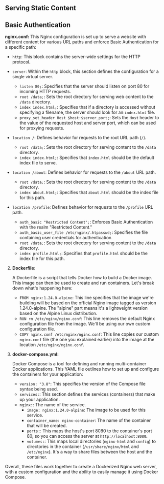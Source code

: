 ## Serving Static Content
## Basic Authentication

**nginx.conf:**
This Nginx configuration is set up to serve a website with different content for various URL paths and enforce Basic Authentication for a specific path:

- `http`: This block contains the server-wide settings for the HTTP protocol.

- `server`: Within the `http` block, this section defines the configuration for a single virtual server.

  - `listen 80;`: Specifies that the server should listen on port 80 for incoming HTTP requests.
  - `root /data;`: Sets the root directory for serving web content to the `/data` directory.
  - `index index.html;`: Specifies that if a directory is accessed without specifying a filename, the server should look for an `index.html` file.
  - `proxy_set_header Host $host:$server_port;`: Sets the `Host` header to the value of the requested host and server port, which can be used for proxying requests.

- `location /`: Defines behavior for requests to the root URL path (`/`).

  - `root /data;`: Sets the root directory for serving content to the `/data` directory.
  - `index index.html;`: Specifies that `index.html` should be the default index file to serve.

- `location /about`: Defines behavior for requests to the `/about` URL path.

  - `root /data;`: Sets the root directory for serving content to the `/data` directory.
  - `index about.html;`: Specifies that `about.html` should be the index file for this path.

- `location /profile`: Defines behavior for requests to the `/profile` URL path.

  - `auth_basic "Restricted Content";`: Enforces Basic Authentication with the realm "Restricted Content."
  - `auth_basic_user_file /etc/nginx/.htpasswd;`: Specifies the file containing user credentials for authentication.
  - `root /data;`: Sets the root directory for serving content to the `/data` directory.
  - `index profile.html;`: Specifies that `profile.html` should be the index file for this path.



2. **Dockerfile:**

   A Dockerfile is a script that tells Docker how to build a Docker image. This image can then be used to create and run containers. Let's break down what's happening here:
   
   - `FROM nginx:1.24.0-alpine`: This line specifies that the image we're building will be based on the official Nginx image tagged as version 1.24.0-alpine. The "alpine" part means it's a lightweight version based on the Alpine Linux distribution.
   - `RUN rm /etc/nginx/nginx.conf`: This line removes the default Nginx configuration file from the image. We'll be using our own custom configuration file.
   - `COPY nginx.conf /etc/nginx/nginx.conf`: This line copies our custom `nginx.conf` file (the one you explained earlier) into the image at the location `/etc/nginx/nginx.conf`.

3. **docker-compose.yml:**

   Docker Compose is a tool for defining and running multi-container Docker applications. This YAML file outlines how to set up and configure the containers for your application:
   
   - `version: "3.8"`: This specifies the version of the Compose file syntax being used.
   - `services:`: This section defines the services (containers) that make up your application.
   - `nginx:`: The name of the service.
     - `image: nginx:1.24.0-alpine`: The image to be used for this service.
     - `container_name: nginx-container`: The name of the container that will be created.
     - `ports:`: This maps the host's port 8080 to the container's port 80, so you can access the server at `http://localhost:8080`.
     - `volumes:`: This maps local directories (`nginx-html` and `config`) to directories in the container (`/usr/share/nginx/html` and `/etc/nginx`). It's a way to share files between the host and the container.

Overall, these files work together to create a Dockerized Nginx web server, with a custom configuration and the ability to easily manage it using Docker Compose.